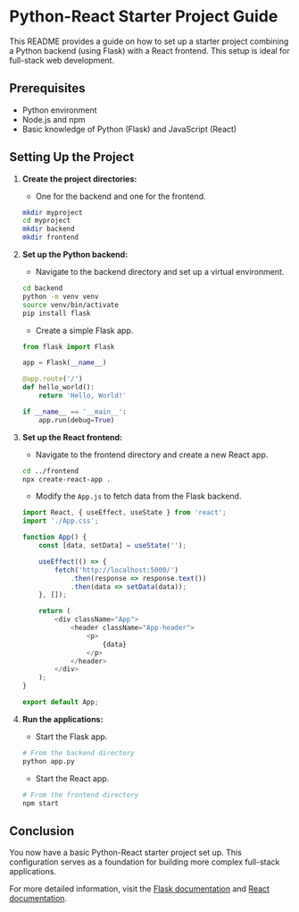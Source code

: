 # Python-React Starter Project Guide

This README provides a guide on how to set up a starter project combining a Python backend (using Flask) with a React frontend. This setup is ideal for full-stack web development.

## Prerequisites

- Python environment
- Node.js and npm
- Basic knowledge of Python (Flask) and JavaScript (React)

## Setting Up the Project

1. **Create the project directories:**
   - One for the backend and one for the frontend.
   ```bash
   mkdir myproject
   cd myproject
   mkdir backend
   mkdir frontend
   ```

2. **Set up the Python backend:**
   - Navigate to the backend directory and set up a virtual environment.
   ```bash
   cd backend
   python -m venv venv
   source venv/bin/activate
   pip install flask
   ```

   - Create a simple Flask app.
   ```python
   from flask import Flask

   app = Flask(__name__)

   @app.route('/')
   def hello_world():
       return 'Hello, World!'

   if __name__ == '__main__':
       app.run(debug=True)
   ```

3. **Set up the React frontend:**
   - Navigate to the frontend directory and create a new React app.
   ```bash
   cd ../frontend
   npx create-react-app .
   ```

   - Modify the `App.js` to fetch data from the Flask backend.
   ```javascript
   import React, { useEffect, useState } from 'react';
   import './App.css';

   function App() {
       const [data, setData] = useState('');

       useEffect(() => {
           fetch('http://localhost:5000/')
               .then(response => response.text())
               .then(data => setData(data));
       }, []);

       return (
           <div className="App">
               <header className="App-header">
                   <p>
                       {data}
                   </p>
               </header>
           </div>
       );
   }

   export default App;
   ```

4. **Run the applications:**
   - Start the Flask app.
   ```bash
   # From the backend directory
   python app.py
   ```

   - Start the React app.
   ```bash
   # From the frontend directory
   npm start
   ```

## Conclusion

You now have a basic Python-React starter project set up. This configuration serves as a foundation for building more complex full-stack applications.

For more detailed information, visit the [Flask documentation](https://flask.palletsprojects.com/) and [React documentation](https://reactjs.org/).
